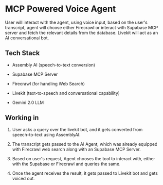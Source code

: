 # MCP Powered Voice Agent

User will interact with the agent, using voice input, based on the user's transcript, agent will choose either Firecrawl or interact with Supabase MCP server and fetch the relevant details from the database. Livekit will act as an AI conversational bot.

## Tech Stack

- Assembly AI (speech-to-text conversion)

- Supabase MCP Server
- Firecrawl (for handling Web Search)
- Livekit (text-to-speech and conversational capability)
- Gemini 2.0 LLM

## Working in

1. User asks a query over the livekit bot, and it gets converted from speech-to-text using AssemblyAI.

2. The transcript gets passed to the AI Agent, which was already equipped with Firecrawl web search along with an Supabase MCP Server.

3. Based on user's request, Agent chooses the tool to interact with, either with the Supabase or Firecrawl and queries the same.
4. Once the agent receives the result, it gets passed to Livekit bot and gets voiced out. 

